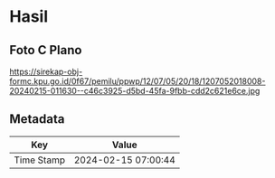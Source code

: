 # Hasil

## Foto C Plano

https://sirekap-obj-formc.kpu.go.id/0f67/pemilu/ppwp/12/07/05/20/18/1207052018008-20240215-011630--c46c3925-d5bd-45fa-9fbb-cdd2c621e6ce.jpg


## Metadata

| Key        | Value               |
| ---------- | ------------------- |
| Time Stamp | 2024-02-15 07:00:44 |



